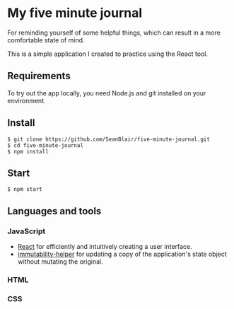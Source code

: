 # My five minute journal

For reminding yourself of some helpful things, which can result in a more comfortable state of mind.

This is a simple application I created to practice using the React tool.

## Requirements

To try out the app locally, you need Node.js and git installed on your environment.

## Install

    $ git clone https://github.com/SeanBlair/five-minute-journal.git
    $ cd five-minute-journal
    $ npm install

## Start

    $ npm start

## Languages and tools

### JavaScript

* [React](https://reactjs.org/) for efficiently and intuitively creating a user interface.
* [immutability-helper](https://github.com/kolodny/immutability-helper) for updating a copy of the application's state object without mutating the original.

### HTML

### CSS
